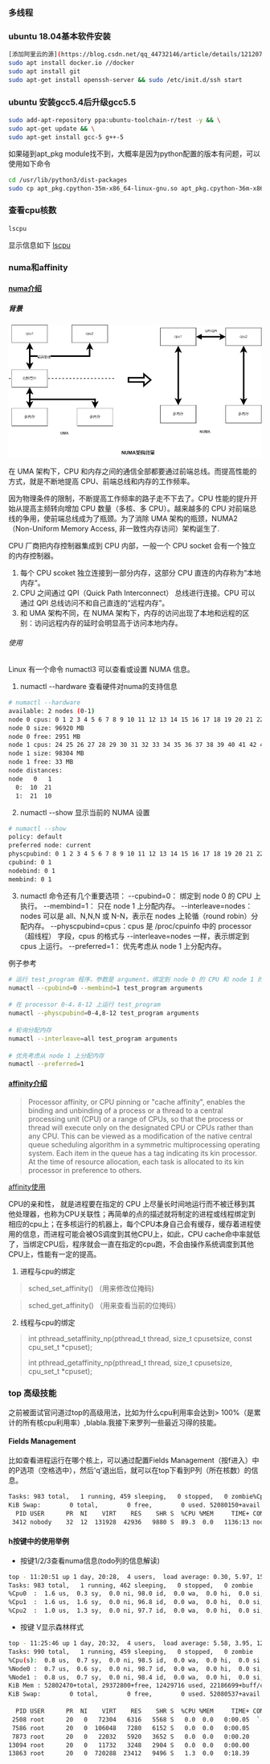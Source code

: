 ### 多线程

### ubuntu 18.04基本软件安装
```bash
[添加阿里云的源](https://blog.csdn.net/qq_44732146/article/details/121207737)
sudo apt install docker.io //docker
sudo apt install git
sudo apt-get install openssh-server && sudo /etc/init.d/ssh start
```
### ubuntu 安装gcc5.4后升级gcc5.5


```bash
sudo add-apt-repository ppa:ubuntu-toolchain-r/test -y && \
sudo apt-get update && \
sudo apt-get install gcc-5 g++-5
```

如果碰到apt_pkg module找不到，大概率是因为python配置的版本有问题，可以使用如下命令

```bash
cd /usr/lib/python3/dist-packages
sudo cp apt_pkg.cpython-35m-x86_64-linux-gnu.so apt_pkg.cpython-36m-x86_64-linux-gnu.so
```

### 查看cpu核数

```bash
lscpu
```
显示信息如下
[lscpu](../pic/doc/os/lscpu.png)

### numa和affinity


#### [numa介绍](https://zhuanlan.zhihu.com/p/336365600)

##### 背景

![numa架构背景](../pic/doc/os/numa.png)

在 UMA 架构下，CPU 和内存之间的通信全部都要通过前端总线。而提高性能的方式，就是不断地提高 CPU、前端总线和内存的工作频率。

因为物理条件的限制，不断提高工作频率的路子走不下去了。CPU 性能的提升开始从提高主频转向增加 CPU 数量（多核、多 CPU）。越来越多的 CPU 对前端总线的争用，使前端总线成为了瓶颈。为了消除 UMA 架构的瓶颈，NUMA2（Non-Uniform Memory Access, 非一致性内存访问）架构诞生了.

CPU 厂商把内存控制器集成到 CPU 内部，一般一个 CPU socket 会有一个独立的内存控制器。
1. 每个 CPU scoket 独立连接到一部分内存，这部分 CPU 直连的内存称为“本地内存”。
2. CPU 之间通过 QPI（Quick Path Interconnect） 总线进行连接。CPU 可以通过 QPI 总线访问不和自己直连的“远程内存”。
3. 和 UMA 架构不同，在 NUMA 架构下，内存的访问出现了本地和远程的区别：访问远程内存的延时会明显高于访问本地内存。

###### 使用


Linux 有一个命令 numactl3 可以查看或设置 NUMA 信息。
1. numactl --hardware 查看硬件对numa的支持信息

```bash
# numactl --hardware
available: 2 nodes (0-1)
node 0 cpus: 0 1 2 3 4 5 6 7 8 9 10 11 12 13 14 15 16 17 18 19 20 21 22 23 48 49 50 51 52 53 54 55 56 57 58 59 60 61 62 63 64 65 66 67 68 69 70 71
node 0 size: 96920 MB
node 0 free: 2951 MB
node 1 cpus: 24 25 26 27 28 29 30 31 32 33 34 35 36 37 38 39 40 41 42 43 44 45 46 47 72 73 74 75 76 77 78 79 80 81 82 83 84 85 86 87 88 89 90 91 92 93 94 95
node 1 size: 98304 MB
node 1 free: 33 MB
node distances:
node   0   1 
  0:  10  21 
  1:  21  10
```


2. numactl --show 显示当前的 NUMA 设置
```bash
# numactl --show
policy: default
preferred node: current
physcpubind: 0 1 2 3 4 5 6 7 8 9 10 11 12 13 14 15 16 17 18 19 20 21 22 23 24 25 26 27 28 29 30 31 32 33 34 35 36 37 38 39 40 41 42 43 44 45 46 47 48 49 50 51 52 53 54 55 56 57 58 59 60 61 62 63 64 65 66 67 68 69 70 71 72 73 74 75 76 77 78 79 80 81 82 83 84 85 86 87 88 89 90 91 92 93 94 95 
cpubind: 0 1 
nodebind: 0 1 
membind: 0 1 
```

3. numactl 命令还有几个重要选项：
--cpubind=0： 绑定到 node 0 的 CPU 上执行。
--membind=1： 只在 node 1 上分配内存。
--interleave=nodes：nodes 可以是 all、N,N,N 或 N-N，表示在 nodes 上轮循（round robin）分配内存。
--physcpubind=cpus：cpus 是 /proc/cpuinfo 中的 processor（超线程） 字段，cpus 的格式与 --interleave=nodes 一样，表示绑定到 cpus 上运行。
--preferred=1： 优先考虑从 node 1 上分配内存。

例子参考
```bash
# 运行 test_program 程序，参数是 argument，绑定到 node 0 的 CPU 和 node 1 的内存
numactl --cpubind=0 --membind=1 test_program arguments

# 在 processor 0-4，8-12 上运行 test_program
numactl --physcpubind=0-4,8-12 test_program arguments

# 轮询分配内存
numactl --interleave=all test_program arguments

# 优先考虑从 node 1 上分配内存
numactl --preferred=1
```



#### [affinity介绍](https://en.wikipedia.org/wiki/Processor_affinity)

>Processor affinity, or CPU pinning or "cache affinity", enables the binding and unbinding of a process or a thread to a central processing unit (CPU) or a range of CPUs, so that the process or thread will execute only on the designated CPU or CPUs rather than any CPU. This can be viewed as a modification of the native central queue scheduling algorithm in a symmetric multiprocessing operating system. Each item in the queue has a tag indicating its kin processor. At the time of resource allocation, each task is allocated to its kin processor in preference to others.


[affinity使用](https://www.cnblogs.com/wenqiang/p/6049978.html)

CPU的亲和性， 就是进程要在指定的 CPU 上尽量长时间地运行而不被迁移到其他处理器，也称为CPU关联性；再简单的点的描述就将制定的进程或线程绑定到相应的cpu上；在多核运行的机器上，每个CPU本身自己会有缓存，缓存着进程使用的信息，而进程可能会被OS调度到其他CPU上，如此，CPU cache命中率就低了，当绑定CPU后，程序就会一直在指定的cpu跑，不会由操作系统调度到其他CPU上，性能有一定的提高。

1. 进程与cpu的绑定
> sched_set_affinity() （用来修改位掩码)

> sched_get_affinity() （用来查看当前的位掩码）


2. 线程与cpu的绑定

>   int pthread_setaffinity_np(pthread_t thread, size_t cpusetsize,
>                                   const cpu_set_t *cpuset);
>
>   int pthread_getaffinity_np(pthread_t thread, size_t cpusetsize,
>                                   cpu_set_t *cpuset);

### top 高级技能
之前被面试官问道过top的高级用法，比如为什么cpu利用率会达到> 100%（是累计的所有核cpu利用率）,blabla.我接下来罗列一些最近习得的技能。
#### Fields Management

比如查看进程运行在哪个核上，可以通过配置Fields Management（按f进入）中的P选项（空格选中），然后'q'退出后，就可以在top下看到P列（所在核数）的信息。

```bash
Tasks: 983 total,   1 running, 459 sleeping,   0 stopped,   0 zombie%Cpu(s):  1.0 us,  0.7 sy,  0.0 ni, 98.3 id,  0.0 wa,  0.0 hi,  0.0 si,  0.0 stKiB Mem : 52802470+total, 29371564+free, 12433692 used, 22187534+buff/cache
KiB Swap:        0 total,        0 free,        0 used. 52080150+avail Mem 
  PID USER      PR  NI    VIRT    RES    SHR S  %CPU %MEM     TIME+ COMMAND                                                                          P 
 3412 nobody    32  12  131928  42936   9880 S  89.3  0.0   1136:13 node_exporter                                                                   40 
```

#### h按键中的使用举例

- 按键1/2/3查看numa信息(todo列的信息解读)

```bash
top - 11:20:51 up 1 day, 20:28,  4 users,  load average: 0.30, 5.97, 15.91
Tasks: 983 total,   1 running, 462 sleeping,   0 stopped,   0 zombie
%Cpu0  :  1.6 us,  0.3 sy,  0.0 ni, 98.0 id,  0.0 wa,  0.0 hi,  0.0 si,  0.0 st
%Cpu1  :  1.6 us,  1.6 sy,  0.0 ni, 96.8 id,  0.0 wa,  0.0 hi,  0.0 si,  0.0 st
%Cpu2  :  1.0 us,  1.3 sy,  0.0 ni, 97.7 id,  0.0 wa,  0.0 hi,  0.0 si,  0.0 st

```

- 按键 V显示森林样式

```bash
top - 11:25:46 up 1 day, 20:32,  4 users,  load average: 5.58, 3.95, 12.20
Tasks: 990 total,   1 running, 459 sleeping,   0 stopped,   0 zombie
%Cpu(s):  0.8 us,  0.7 sy,  0.0 ni, 98.5 id,  0.0 wa,  0.0 hi,  0.0 si,  0.0 st
%Node0 :  0.7 us,  0.6 sy,  0.0 ni, 98.7 id,  0.0 wa,  0.0 hi,  0.0 si,  0.0 st
%Node1 :  0.8 us,  0.7 sy,  0.0 ni, 98.4 id,  0.0 wa,  0.0 hi,  0.0 si,  0.0 st
KiB Mem : 52802470+total, 29372800+free, 12429716 used, 22186699+buff/cache
KiB Swap:        0 total,        0 free,        0 used. 52080537+avail Mem 

  PID USER      PR  NI    VIRT    RES    SHR S  %CPU %MEM     TIME+ COMMAND
 2508 root      20   0   72304   6316   5568 S   0.0  0.0   0:00.05  `- sshd                                                                                                                                                                                                                          
 7586 root      20   0  106048   7280   6152 S   0.0  0.0   0:00.05      `- sshd                                                                                                                                                                                                                      
 7873 root      20   0   22032   5920   3652 S   0.0  0.0   0:00.20          `- bash                                                                                                                                                                                                                  
13094 root      20   0   11732   3248   2904 S   0.0  0.0   0:00.00              `- mtail.sh                                                                                                                                                                                                          
13863 root      20   0  720288  23412   9496 S   1.3  0.0   0:18.39                  `- mtail
```